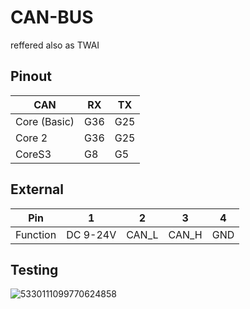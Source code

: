 # CAN-BUS

reffered also as TWAI


## Pinout

| **CAN**      | **RX** | **TX** |
|--------------|--------|--------|
| Core (Basic) | G36    | G25    |
| Core 2       | G36    | G25    |
| CoreS3       | G8     | G5     |


## External

| **Pin**  | **1**    | **2** | **3** | **4** |
|----------|----------|-------|-------|-------|
| Function | DC 9-24V | CAN_L | CAN_H | GND   |


## Testing

![5330111099770624858](https://github.com/user-attachments/assets/58ad094e-c0b1-47e8-b7b0-b50a1150eb76)
